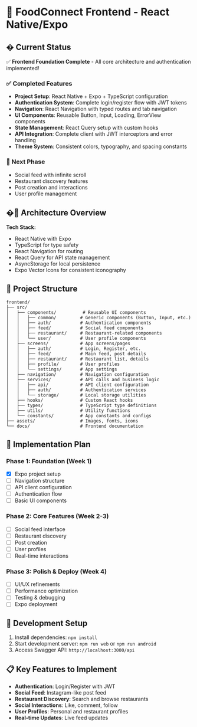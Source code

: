 # 🎨 FoodConnect Frontend - React Native/Expo

## � Current Status

✅ **Frontend Foundation Complete** - All core architecture and authentication implemented!

### ✅ Completed Features

- **Project Setup**: React Native + Expo + TypeScript configuration
- **Authentication System**: Complete login/register flow with JWT tokens
- **Navigation**: React Navigation with typed routes and tab navigation
- **UI Components**: Reusable Button, Input, Loading, ErrorView components
- **State Management**: React Query setup with custom hooks
- **API Integration**: Complete client with JWT interceptors and error handling
- **Theme System**: Consistent colors, typography, and spacing constants

### 🔄 Next Phase

- Social feed with infinite scroll
- Restaurant discovery features
- Post creation and interactions
- User profile management

## �📱 Architecture Overview

**Tech Stack:**

- React Native with Expo
- TypeScript for type safety
- React Navigation for routing
- React Query for API state management
- AsyncStorage for local persistence
- Expo Vector Icons for consistent iconography

## 📂 Project Structure

```
frontend/
├── src/
│   ├── components/          # Reusable UI components
│   │   ├── common/         # Generic components (Button, Input, etc.)
│   │   ├── auth/           # Authentication components
│   │   ├── feed/           # Social feed components
│   │   ├── restaurant/     # Restaurant-related components
│   │   └── user/           # User profile components
│   ├── screens/            # App screens/pages
│   │   ├── auth/           # Login, Register, etc.
│   │   ├── feed/           # Main feed, post details
│   │   ├── restaurant/     # Restaurant list, details
│   │   ├── profile/        # User profiles
│   │   └── settings/       # App settings
│   ├── navigation/         # Navigation configuration
│   ├── services/           # API calls and business logic
│   │   ├── api/            # API client configuration
│   │   ├── auth/           # Authentication services
│   │   └── storage/        # Local storage utilities
│   ├── hooks/              # Custom React hooks
│   ├── types/              # TypeScript type definitions
│   ├── utils/              # Utility functions
│   └── constants/          # App constants and configs
├── assets/                 # Images, fonts, icons
└── docs/                   # Frontend documentation
```

## 🎯 Implementation Plan

### Phase 1: Foundation (Week 1)

- [x] Expo project setup
- [ ] Navigation structure
- [ ] API client configuration
- [ ] Authentication flow
- [ ] Basic UI components

### Phase 2: Core Features (Week 2-3)

- [ ] Social feed interface
- [ ] Restaurant discovery
- [ ] Post creation
- [ ] User profiles
- [ ] Real-time interactions

### Phase 3: Polish & Deploy (Week 4)

- [ ] UI/UX refinements
- [ ] Performance optimization
- [ ] Testing & debugging
- [ ] Expo deployment

## 🔧 Development Setup

1. Install dependencies: `npm install`
2. Start development server: `npm run web` or `npm run android`
3. Access Swagger API: `http://localhost:3000/api`

## 📋 Key Features to Implement

- **Authentication**: Login/Register with JWT
- **Social Feed**: Instagram-like post feed
- **Restaurant Discovery**: Search and browse restaurants
- **Social Interactions**: Like, comment, follow
- **User Profiles**: Personal and restaurant profiles
- **Real-time Updates**: Live feed updates
